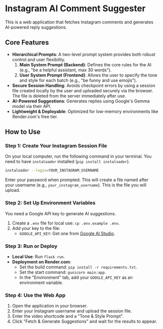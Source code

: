 # Instagram AI Comment Suggester

This is a web application that fetches Instagram comments and generates AI-powered reply suggestions.

## Core Features

-   **Hierarchical Prompts**: A two-level prompt system provides both robust control and user flexibility.
    1.  **Main System Prompt (Backend)**: Defines the core rules for the AI (e.g., "be a helpful assistant, max 30 words").
    2.  **User System Prompt (Frontend)**: Allows the user to specify the tone and style for each batch (e.g., "be funny and use emojis").
-   **Secure Session Handling**: Avoids checkpoint errors by using a session file created locally by the user and uploaded securely via the browser. The file is deleted from the server immediately after use.
-   **AI-Powered Suggestions**: Generates replies using Google's Gemma model via their API.
-   **Lightweight & Deployable**: Optimized for low-memory environments like Render.com's free tier.

## How to Use

### Step 1: Create Your Instagram Session File

On your local computer, run the following command in your terminal. You need to have `instaloader` installed (`pip install instaloader`).

```bash
instaloader --login=YOUR_INSTAGRAM_USERNAME
```

Enter your password when prompted. This will create a file named after your username (e.g., `your_instagram_username`). This is the file you will upload.

### Step 2: Set Up Environment Variables

You need a Google API key to generate AI suggestions.

1.  Create a `.env` file for local use: `cp .env.example .env`.
2.  Add your key to the file:
    *   `GOOGLE_API_KEY`: Get one from [Google AI Studio](https://aistudio.google.com/app/apikey).

### Step 3: Run or Deploy

*   **Local Use**: Run `flask run`.
*   **Deployment on Render.com**:
    *   Set the build command: `pip install -r requirements.txt`.
    *   Set the start command: `gunicorn main:app`.
    *   In the "Environment" tab, add your `GOOGLE_API_KEY` as an environment variable.

### Step 4: Use the Web App

1.  Open the application in your browser.
2.  Enter your Instagram username and upload the session file.
3.  Enter the video shortcode and a "Tone & Style Prompt".
4.  Click "Fetch & Generate Suggestions" and wait for the results to appear.
